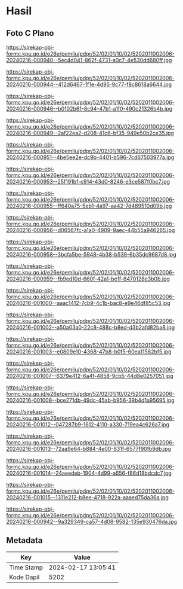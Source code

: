 # Hasil

## Foto C Plano

https://sirekap-obj-formc.kpu.go.id/e26e/pemilu/pdpr/52/02/01/10/02/5202011002006-20240216-000940--5ec4d041-862f-4731-a0c7-4e530dd680ff.jpg

https://sirekap-obj-formc.kpu.go.id/e26e/pemilu/pdpr/52/02/01/10/02/5202011002006-20240216-000944--412d6467-1f1e-4d95-9c77-f8c8618a6644.jpg

https://sirekap-obj-formc.kpu.go.id/e26e/pemilu/pdpr/52/02/01/10/02/5202011002006-20240216-000946--b0102b61-8c94-47b1-a1f0-490c21326b4b.jpg

https://sirekap-obj-formc.kpu.go.id/e26e/pemilu/pdpr/52/02/01/10/02/5202011002006-20240216-000949--2af22ea2-d208-41c6-bf35-949e50b2ce35.jpg

https://sirekap-obj-formc.kpu.go.id/e26e/pemilu/pdpr/52/02/01/10/02/5202011002006-20240216-000951--4be5ee2e-dc9b-4401-b596-7cd67503977a.jpg

https://sirekap-obj-formc.kpu.go.id/e26e/pemilu/pdpr/52/02/01/10/02/5202011002006-20240216-000953--25f191bf-c914-43d0-8246-e3ce587f0bc7.jpg

https://sirekap-obj-formc.kpu.go.id/e26e/pemilu/pdpr/52/02/01/10/02/5202011002006-20240216-000955--ff640a75-5eb1-4a97-aa42-7d489510d09b.jpg

https://sirekap-obj-formc.kpu.go.id/e26e/pemilu/pdpr/52/02/01/10/02/5202011002006-20240216-000956--d06567fc-a1a0-4909-9aec-44b55a946265.jpg

https://sirekap-obj-formc.kpu.go.id/e26e/pemilu/pdpr/52/02/01/10/02/5202011002006-20240216-000958--3bcfa5be-5948-4b38-b539-6b35dc9687d8.jpg

https://sirekap-obj-formc.kpu.go.id/e26e/pemilu/pdpr/52/02/01/10/02/5202011002006-20240216-000959--fb9ed10d-660f-42a1-be1f-8470128e3b0b.jpg

https://sirekap-obj-formc.kpu.go.id/e26e/pemilu/pdpr/52/02/01/10/02/5202011002006-20240216-001000--aaac1412-7cb9-4c1b-bac8-e9e46df85c53.jpg

https://sirekap-obj-formc.kpu.go.id/e26e/pemilu/pdpr/52/02/01/10/02/5202011002006-20240216-001002--a50a03a0-22c8-488c-b8ed-d3b2afd82ba8.jpg

https://sirekap-obj-formc.kpu.go.id/e26e/pemilu/pdpr/52/02/01/10/02/5202011002006-20240216-001003--e0809e10-4368-47b8-b0f5-60ea11562bf5.jpg

https://sirekap-obj-formc.kpu.go.id/e26e/pemilu/pdpr/52/02/01/10/02/5202011002006-20240216-001007--6379e412-6a4f-4858-9cb5-44d8e0257051.jpg

https://sirekap-obj-formc.kpu.go.id/e26e/pemilu/pdpr/52/02/01/10/02/5202011002006-20240216-001008--bce271db-49dc-45ab-b956-39b4d1a95695.jpg

https://sirekap-obj-formc.kpu.go.id/e26e/pemilu/pdpr/52/02/01/10/02/5202011002006-20240216-001012--047287b9-1612-4110-a330-719ea4c626a7.jpg

https://sirekap-obj-formc.kpu.go.id/e26e/pemilu/pdpr/52/02/01/10/02/5202011002006-20240216-001013--72aa9e64-b884-4e00-831f-6577f90fb9db.jpg

https://sirekap-obj-formc.kpu.go.id/e26e/pemilu/pdpr/52/02/01/10/02/5202011002006-20240216-001014--24aeedeb-1904-4d99-a656-f86d18bdcdc7.jpg

https://sirekap-obj-formc.kpu.go.id/e26e/pemilu/pdpr/52/02/01/10/02/5202011002006-20240216-001015--1311e212-b8ee-4718-922a-aaaed75da36a.jpg

https://sirekap-obj-formc.kpu.go.id/e26e/pemilu/pdpr/52/02/01/10/02/5202011002006-20240216-000942--9a329349-ca57-4d08-9582-135e930476da.jpg


## Metadata

| Key        | Value               |
| ---------- | ------------------- |
| Time Stamp | 2024-02-17 13:05:41 |
| Kode Dapil | 5202                |



